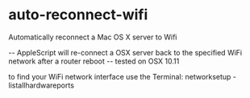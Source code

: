 # auto-reconnect-wifi
Automatically reconnect a Mac OS X server to Wifi

-- AppleScript will re-connect a OSX server back to the specified WiFi network after a router reboot
-- tested on OSX 10.11

to find your WiFi network interface use the Terminal:
networksetup -listallhardwareports



